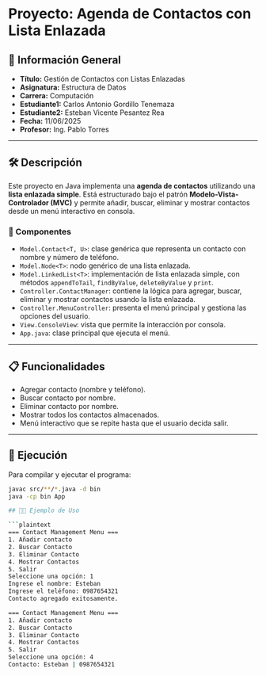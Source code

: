 # Proyecto: Agenda de Contactos con Lista Enlazada

## 📌 Información General

- **Título:** Gestión de Contactos con Listas Enlazadas  
- **Asignatura:** Estructura de Datos  
- **Carrera:** Computación  
- **Estudiante1:** Carlos Antonio Gordillo Tenemaza  
- **Estudiante2:** Esteban Vicente Pesantez Rea
- **Fecha:** 11/06/2025  
- **Profesor:** Ing. Pablo Torres

---

## 🛠️ Descripción

Este proyecto en Java implementa una **agenda de contactos** utilizando una **lista enlazada simple**. Está estructurado bajo el patrón **Modelo-Vista-Controlador (MVC)** y permite añadir, buscar, eliminar y mostrar contactos desde un menú interactivo en consola.

### 🔧 Componentes

- `Model.Contact<T, U>`: clase genérica que representa un contacto con nombre y número de teléfono.
- `Model.Node<T>`: nodo genérico de una lista enlazada.
- `Model.LinkedList<T>`: implementación de lista enlazada simple, con métodos `appendToTail`, `findByValue`, `deleteByValue` y `print`.
- `Controller.ContactManager`: contiene la lógica para agregar, buscar, eliminar y mostrar contactos usando la lista enlazada.
- `Controller.MenuController`: presenta el menú principal y gestiona las opciones del usuario.
- `View.ConsoleView`: vista que permite la interacción por consola.
- `App.java`: clase principal que ejecuta el menú.

---

## 📋 Funcionalidades

- Agregar contacto (nombre y teléfono).
- Buscar contacto por nombre.
- Eliminar contacto por nombre.
- Mostrar todos los contactos almacenados.
- Menú interactivo que se repite hasta que el usuario decida salir.

---

## 🚀 Ejecución

Para compilar y ejecutar el programa:

```bash
javac src/**/*.java -d bin
java -cp bin App

## 🧑‍💻 Ejemplo de Uso

```plaintext
=== Contact Management Menu ===
1. Añadir contacto
2. Buscar Contacto
3. Eliminar Contacto
4. Mostrar Contactos
5. Salir
Seleccione una opción: 1
Ingrese el nombre: Esteban
Ingrese el teléfono: 0987654321
Contacto agregado exitosamente.

=== Contact Management Menu ===
1. Añadir contacto
2. Buscar Contacto
3. Eliminar Contacto
4. Mostrar Contactos
5. Salir
Seleccione una opción: 4
Contacto: Esteban | 0987654321


